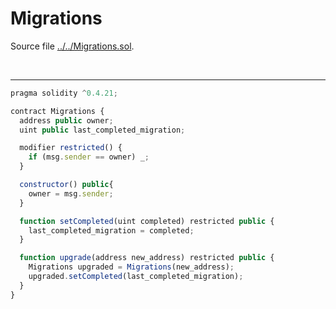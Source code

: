 # Migrations

Source file [../../Migrations.sol](../../Migrations.sol).

<br />

<hr />

```javascript
pragma solidity ^0.4.21;

contract Migrations {
  address public owner;
  uint public last_completed_migration;

  modifier restricted() {
    if (msg.sender == owner) _;
  }

  constructor() public{
    owner = msg.sender;
  }

  function setCompleted(uint completed) restricted public {
    last_completed_migration = completed;
  }

  function upgrade(address new_address) restricted public {
    Migrations upgraded = Migrations(new_address);
    upgraded.setCompleted(last_completed_migration);
  }
}

```
